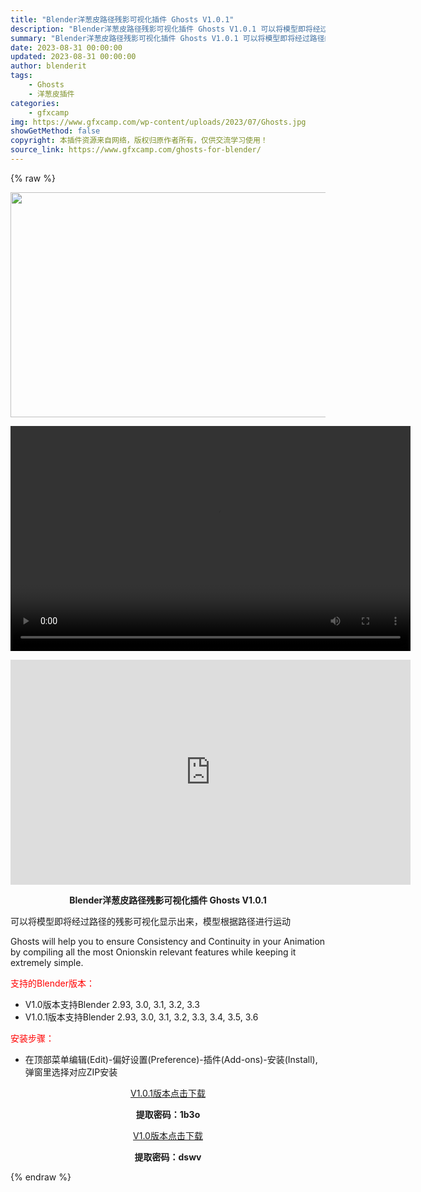 ```yaml
---
title: "Blender洋葱皮路径残影可视化插件 Ghosts V1.0.1"
description: "Blender洋葱皮路径残影可视化插件 Ghosts V1.0.1 可以将模型即将经过路径的残影可视化显示出来，模型根据路径进行运动 Ghosts will help you to ensure Co..."
summary: "Blender洋葱皮路径残影可视化插件 Ghosts V1.0.1 可以将模型即将经过路径的残影可视化显示出来，模型根据路径进行运动 Ghosts will help you to ensure Co..."
date: 2023-08-31 00:00:00
updated: 2023-08-31 00:00:00
author: blenderit
tags: 
    - Ghosts
    - 洋葱皮插件
categories:
    - gfxcamp
img: https://www.gfxcamp.com/wp-content/uploads/2023/07/Ghosts.jpg
showGetMethod: false
copyright: 本插件资源来自网络，版权归原作者所有，仅供交流学习使用！
source_link: https://www.gfxcamp.com/ghosts-for-blender/
---
```


{% raw %}
<div><p><img decoding="async" class="aligncenter size-full wp-image-113459" src="https://www.gfxcamp.com/wp-content/uploads/2023/07/Ghosts.jpg" data-src="https://www.gfxcamp.com/wp-content/uploads/2023/07/Ghosts.jpg" alt="" width="640" height="360" data-srcset="https://www.gfxcamp.com/wp-content/uploads/2023/07/Ghosts.jpg 640w, https://www.gfxcamp.com/wp-content/uploads/2023/07/Ghosts-150x84.jpg 150w" data-sizes="(max-width: 640px) 100vw, 640px"><br>
</p><center><div style="width: 640px;" class="wp-video"><!--[if lt IE 9]><script>document.createElement('video');</script><![endif]-->
<video class="wp-video-shortcode" id="video-113458-1" width="640" height="360" preload="true" controls="controls"><source type="video/mp4" src="http://cloud.video.taobao.com/play/u/null/p/1/e/6/t/1/418770057872.mp4?_=1"></source><a href="http://cloud.video.taobao.com/play/u/null/p/1/e/6/t/1/418770057872.mp4">http://cloud.video.taobao.com/play/u/null/p/1/e/6/t/1/418770057872.mp4</a></video></div></center><p style="text-align: center;"><iframe loading="lazy" src="https://player.youku.com/embed/XNTk4MTk2Mjk0MA==" width="640" height="360" frameborder="0" allowfullscreen="allowfullscreen" data-mce-fragment="1"></iframe></p><p style="text-align: center;"><strong>Blender洋葱皮路径残影可视化插件 Ghosts V1.0.1</strong></p><p>可以将模型即将经过路径的残影可视化显示出来，模型根据路径进行运动</p><p>Ghosts will help you to ensure Consistency and Continuity in your Animation by compiling all the most Onionskin relevant features while keeping it extremely simple.</p><p style="text-align: left;"><span style="color: #ff0000;">支持的Blender版本：</span></p><ul>
<li style="text-align: left;">V1.0版本支持Blender 2.93, 3.0, 3.1, 3.2, 3.3</li>
<li>V1.0.1版本支持Blender 2.93, 3.0, 3.1, 3.2, 3.3, 3.4, 3.5, 3.6</li>
</ul><p style="text-align: left;"><span style="color: #ff0000;">安装步骤：</span></p><ul>
<li>在顶部菜单编辑(Edit)-偏好设置(Preference)-插件(Add-ons)-安装(Install),弹窗里选择对应ZIP安装</li>
</ul><p style="text-align: center;"><a class="maxbutton-3 maxbutton maxbutton-baidu" target="_blank" rel="noopener" href="https://pan.baidu.com/s/13qd5mpSPlozMiAV4eAszYQ?pwd=1b3o"><span class="mb-text">V1.0.1版本点击下载</span></a></p><p style="text-align: center;"><strong>提取密码：1b3o</strong></p><p style="text-align: center;"><a class="maxbutton-3 maxbutton maxbutton-baidu" target="_blank" rel="noopener" href="https://pan.baidu.com/s/1j50HWJU7jvo0UdVUJKewCA?pwd=dswv"><span class="mb-text">V1.0版本点击下载</span></a></p><p style="text-align: center;"><strong>提取密码：dswv</strong></p></div>
<div style="display: none">gfxcamp</div>
{% endraw %}